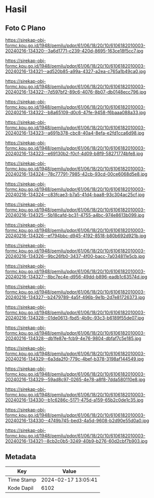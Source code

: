 # Hasil

## Foto C Plano

https://sirekap-obj-formc.kpu.go.id/1948/pemilu/pdpr/61/06/18/20/10/6106182010003-20240216-134320--3a6d1771-c239-420d-8695-163ce18f5cc7.jpg

https://sirekap-obj-formc.kpu.go.id/1948/pemilu/pdpr/61/06/18/20/10/6106182010003-20240216-134321--ad520b85-a99a-4327-a2ea-c765a1b49ca0.jpg

https://sirekap-obj-formc.kpu.go.id/1948/pemilu/pdpr/61/06/18/20/10/6106182010003-20240216-134322--7d597bf2-89c6-4076-8b07-db0148ecc796.jpg

https://sirekap-obj-formc.kpu.go.id/1948/pemilu/pdpr/61/06/18/20/10/6106182010003-20240216-134322--b8a65109-d0c6-47fe-9458-f6baaa088a33.jpg

https://sirekap-obj-formc.kpu.go.id/1948/pemilu/pdpr/61/06/18/20/10/6106182010003-20240216-134323--a691b378-cbc8-40a4-8efa-e2fd1cca6d98.jpg

https://sirekap-obj-formc.kpu.go.id/1948/pemilu/pdpr/61/06/18/20/10/6106182010003-20240216-134323--e69130b2-f0cf-4d09-b8f9-58271774bfe8.jpg

https://sirekap-obj-formc.kpu.go.id/1948/pemilu/pdpr/61/06/18/20/10/6106182010003-20240216-134324--78c77791-7985-42cb-93cd-00ce6068d5e8.jpg

https://sirekap-obj-formc.kpu.go.id/1948/pemilu/pdpr/61/06/18/20/10/6106182010003-20240216-134324--c83fcae3-b7a5-41d4-baa8-93c304ac25cf.jpg

https://sirekap-obj-formc.kpu.go.id/1948/pemilu/pdpr/61/06/18/20/10/6106182010003-20240216-134325--5b18cafd-bc31-4755-a4bc-974e8613b099.jpg

https://sirekap-obj-formc.kpu.go.id/1948/pemilu/pdpr/61/06/18/20/10/6106182010003-20240216-134326--ef794bbc-d945-4192-8518-b80b692d921b.jpg

https://sirekap-obj-formc.kpu.go.id/1948/pemilu/pdpr/61/06/18/20/10/6106182010003-20240216-134326--9bc26fb0-3437-4f00-bacc-7a034811e5cb.jpg

https://sirekap-obj-formc.kpu.go.id/1948/pemilu/pdpr/61/06/18/20/10/6106182010003-20240216-134327--8bc7ec4e-d956-49dd-b896-eadb1c63574d.jpg

https://sirekap-obj-formc.kpu.go.id/1948/pemilu/pdpr/61/06/18/20/10/6106182010003-20240216-134327--b2479789-4a5f-496b-9e1b-2d7e81726373.jpg

https://sirekap-obj-formc.kpu.go.id/1948/pemilu/pdpr/61/06/18/20/10/6106182010003-20240216-134328--01de0613-fbd5-4b9c-93c3-b6189f55de07.jpg

https://sirekap-obj-formc.kpu.go.id/1948/pemilu/pdpr/61/06/18/20/10/6106182010003-20240216-134328--db1fe87e-fcb9-4e76-9804-dbfaf7c5e185.jpg

https://sirekap-obj-formc.kpu.go.id/1948/pemilu/pdpr/61/06/18/20/10/6106182010003-20240216-134329--6a3da2f0-779c-4bef-b378-3198af144549.jpg

https://sirekap-obj-formc.kpu.go.id/1948/pemilu/pdpr/61/06/18/20/10/6106182010003-20240216-134329--59ad8c97-0265-4e78-a8f8-7dda580110e8.jpg

https://sirekap-obj-formc.kpu.go.id/1948/pemilu/pdpr/61/06/18/20/10/6106182010003-20240216-134330--b1c6286c-5171-475d-a159-65b2c0de1c35.jpg

https://sirekap-obj-formc.kpu.go.id/1948/pemilu/pdpr/61/06/18/20/10/6106182010003-20240216-134330--4749b745-bed3-4a5d-9608-b2d90e55d0a0.jpg

https://sirekap-obj-formc.kpu.go.id/1948/pemilu/pdpr/61/06/18/20/10/6106182010003-20240216-134321--8cb2c0b5-3249-40b9-b276-60d2cbf7b903.jpg


## Metadata

| Key        | Value               |
| ---------- | ------------------- |
| Time Stamp | 2024-02-17 13:05:41 |
| Kode Dapil | 6102                |



